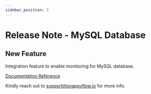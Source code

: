 ```yaml
---
sidebar_position: 3 
---
```

# Release Note - MySQL Database

## New Feature

Integration feature to enable monitoring for MySQL database.

[Documentation Reference](/docs/selfhosted-turbo/Integrations/mysql/overview)

Kindly reach out to [support@snappyflow.io](mailto:support@snappyflow.io) for more info.
